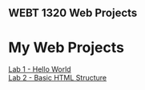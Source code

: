 ## WEBT 1320 Web Projects
<h1>My Web Projects</h1>

<a href="Lab1/index.html" target="_blank">Lab 1 - Hello World</a><br>
<a href="Lab2/index.html" target="_blank">Lab 2 - Basic HTML Structure</a>